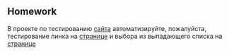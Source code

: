 ## Homework

В проекте по тестированию [сайта](http://the-internet.herokuapp.com/) автоматизируйте, пожалуйста, тестирование линка на [странице](http://the-internet.herokuapp.com/windows) и выбора из выпадающего списка на [странице](http://the-internet.herokuapp.com/dropdown)
